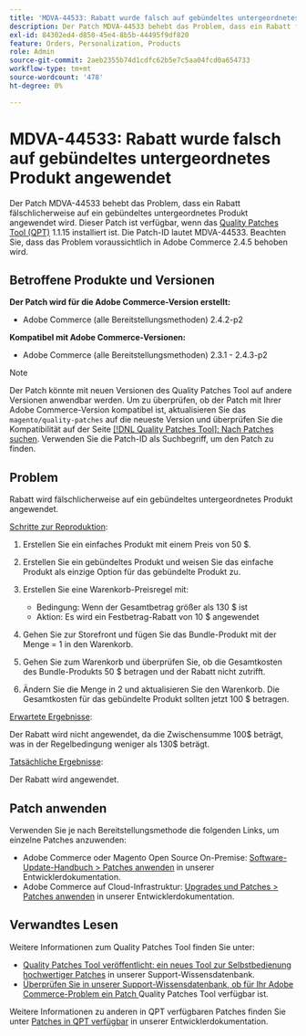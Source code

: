 ```yaml
---
title: 'MDVA-44533: Rabatt wurde falsch auf gebündeltes untergeordnetes Produkt angewendet'
description: Der Patch MDVA-44533 behebt das Problem, dass ein Rabatt fälschlicherweise auf ein gebündeltes untergeordnetes Produkt angewendet wird. Dieser Patch ist verfügbar, wenn das [Quality Patches Tool (QPT)](/help/announcements/adobe-commerce-announcements/magento-quality-patches-released-new-tool-to-self-serve-quality-patches.md) 1.1.15 installiert ist. Die Patch-ID lautet MDVA-44533. Beachten Sie, dass das Problem voraussichtlich in Adobe Commerce 2.4.5 behoben wird.
exl-id: 84302ed4-d850-45e4-8b5b-44495f9df820
feature: Orders, Personalization, Products
role: Admin
source-git-commit: 2aeb2355b74d1cdfc62b5e7c5aa04fcd0a654733
workflow-type: tm+mt
source-wordcount: '478'
ht-degree: 0%

---
```


# MDVA-44533: Rabatt wurde falsch auf gebündeltes untergeordnetes Produkt angewendet

Der Patch MDVA-44533 behebt das Problem, dass ein Rabatt fälschlicherweise auf ein gebündeltes untergeordnetes Produkt angewendet wird. Dieser Patch ist verfügbar, wenn das [Quality Patches Tool (QPT)](/help/announcements/adobe-commerce-announcements/magento-quality-patches-released-new-tool-to-self-serve-quality-patches.md) 1.1.15 installiert ist. Die Patch-ID lautet MDVA-44533. Beachten Sie, dass das Problem voraussichtlich in Adobe Commerce 2.4.5 behoben wird.

## Betroffene Produkte und Versionen

**Der Patch wird für die Adobe Commerce-Version erstellt:**

* Adobe Commerce (alle Bereitstellungsmethoden) 2.4.2-p2

**Kompatibel mit Adobe Commerce-Versionen:**

* Adobe Commerce (alle Bereitstellungsmethoden) 2.3.1 - 2.4.3-p2

>[!NOTE]
>
>Der Patch könnte mit neuen Versionen des Quality Patches Tool auf andere Versionen anwendbar werden. Um zu überprüfen, ob der Patch mit Ihrer Adobe Commerce-Version kompatibel ist, aktualisieren Sie das `magento/quality-patches` auf die neueste Version und überprüfen Sie die Kompatibilität auf der Seite [[!DNL Quality Patches Tool]: Nach Patches suchen](https://experienceleague.adobe.com/tools/commerce-quality-patches/index.html). Verwenden Sie die Patch-ID als Suchbegriff, um den Patch zu finden.

## Problem

Rabatt wird fälschlicherweise auf ein gebündeltes untergeordnetes Produkt angewendet.

<u>Schritte zur Reproduktion</u>:

1. Erstellen Sie ein einfaches Produkt mit einem Preis von 50 $.
1. Erstellen Sie ein gebündeltes Produkt und weisen Sie das einfache Produkt als einzige Option für das gebündelte Produkt zu.
1. Erstellen Sie eine Warenkorb-Preisregel mit:

   * Bedingung: Wenn der Gesamtbetrag größer als 130 $ ist
   * Aktion: Es wird ein Festbetrag-Rabatt von 10 $ angewendet

1. Gehen Sie zur Storefront und fügen Sie das Bundle-Produkt mit der Menge = 1 in den Warenkorb.
1. Gehen Sie zum Warenkorb und überprüfen Sie, ob die Gesamtkosten des Bundle-Produkts 50 $ betragen und der Rabatt nicht zutrifft.
1. Ändern Sie die Menge in 2 und aktualisieren Sie den Warenkorb. Die Gesamtkosten für das gebündelte Produkt sollten jetzt 100 $ betragen.

<u>Erwartete Ergebnisse</u>:

Der Rabatt wird nicht angewendet, da die Zwischensumme 100\$ beträgt, was in der Regelbedingung weniger als 130\$ beträgt.

<u>Tatsächliche Ergebnisse</u>:

Der Rabatt wird angewendet.

## Patch anwenden

Verwenden Sie je nach Bereitstellungsmethode die folgenden Links, um einzelne Patches anzuwenden:

* Adobe Commerce oder Magento Open Source On-Premise: [Software-Update-Handbuch > Patches anwenden](https://experienceleague.adobe.com/en/docs/commerce-operations/tools/quality-patches-tool/usage) in unserer Entwicklerdokumentation.
* Adobe Commerce auf Cloud-Infrastruktur: [Upgrades und Patches > Patches anwenden](https://experienceleague.adobe.com/en/docs/commerce-cloud-service/user-guide/develop/upgrade/apply-patches) in unserer Entwicklerdokumentation.

## Verwandtes Lesen

Weitere Informationen zum Quality Patches Tool finden Sie unter:

* [Quality Patches Tool veröffentlicht: ein neues Tool zur Selbstbedienung hochwertiger Patches](/help/announcements/adobe-commerce-announcements/magento-quality-patches-released-new-tool-to-self-serve-quality-patches.md) in unserer Support-Wissensdatenbank.
* [Überprüfen Sie in unserer Support-Wissensdatenbank, ob für Ihr Adobe Commerce-Problem ein Patch ](/help/support-tools/patches-available-in-qpt-tool/check-patch-for-magento-issue-with-magento-quality-patches.md) Quality Patches Tool verfügbar ist.

Weitere Informationen zu anderen in QPT verfügbaren Patches finden Sie unter [Patches in QPT verfügbar](https://experienceleague.adobe.com/tools/commerce-quality-patches/index.html) in unserer Entwicklerdokumentation.
